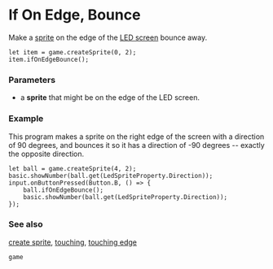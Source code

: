 # If On Edge, Bounce

Make a [sprite](/reference/game/create-sprite) on the edge of the
[LED screen](/device/screen) bounce away.

```sig
let item = game.createSprite(0, 2);
item.ifOnEdgeBounce();
```

### Parameters

* a **sprite** that might be on the edge of the LED screen.

### Example

This program makes a sprite on the right edge of the screen with a
direction of 90 degrees, and bounces it so it has a direction of -90
degrees -- exactly the opposite direction.

```blocks
let ball = game.createSprite(4, 2);
basic.showNumber(ball.get(LedSpriteProperty.Direction));
input.onButtonPressed(Button.B, () => {
    ball.ifOnEdgeBounce();
    basic.showNumber(ball.get(LedSpriteProperty.Direction));
});
```

### See also

[create sprite](/reference/game/create-sprite),
[touching](/reference/game/touching),
[touching edge](/reference/game/touching-edge)

```package
game
```
